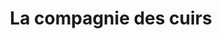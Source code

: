 ---
title: "La compagnie des cuirs"
url: /saint-pol-de-leon/la-compagnie-des-cuirs/
shop: chaussures
---